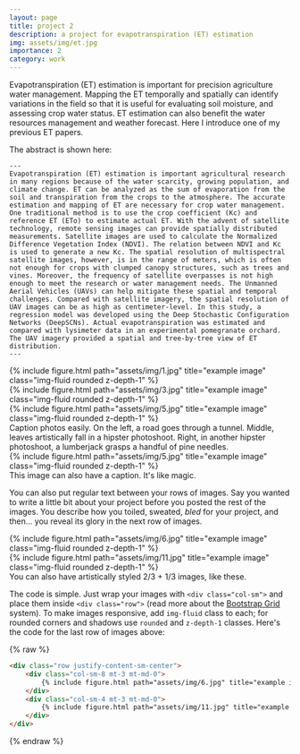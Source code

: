 ```yaml
---
layout: page
title: project 2
description: a project for evapotranspiration (ET) estimation 
img: assets/img/et.jpg
importance: 2
category: work
---
```


Evapotranspiration (ET) estimation is important for precision agriculture water management. Mapping the ET temporally and spatially can identify variations in the field so that it is useful for evaluating soil moisture, and assessing crop water status. ET estimation can also benefit the water resources management and weather forecast. Here I introduce one of my previous ET papers. 

The abstract is shown here:

    ---
    Evapotranspiration (ET) estimation is important agricultural research in many regions because of the water scarcity, growing population, and climate change. ET can be analyzed as the sum of evaporation from the soil and transpiration from the crops to the atmosphere. The accurate estimation and mapping of ET are necessary for crop water management. One traditional method is to use the crop coefficient (Kc) and reference ET (ETo) to estimate actual ET. With the advent of satellite technology, remote sensing images can provide spatially distributed measurements. Satellite images are used to calculate the Normalized Difference Vegetation Index (NDVI). The relation between NDVI and Kc is used to generate a new Kc. The spatial resolution of multispectral satellite images, however, is in the range of meters, which is often not enough for crops with clumped canopy structures, such as trees and vines. Moreover, the frequency of satellite overpasses is not high enough to meet the research or water management needs. The Unmanned Aerial Vehicles (UAVs) can help mitigate these spatial and temporal challenges. Compared with satellite imagery, the spatial resolution of UAV images can be as high as centimeter-level. In this study, a regression model was developed using the Deep Stochastic Configuration Networks (DeepSCNs). Actual evapotranspiration was estimated and compared with lysimeter data in an experimental pomegranate orchard. The UAV imagery provided a spatial and tree-by-tree view of ET distribution.
    ---

<div class="row">
    <div class="col-sm mt-3 mt-md-0">
        {% include figure.html path="assets/img/1.jpg" title="example image" class="img-fluid rounded z-depth-1" %}
    </div>
    <div class="col-sm mt-3 mt-md-0">
        {% include figure.html path="assets/img/3.jpg" title="example image" class="img-fluid rounded z-depth-1" %}
    </div>
    <div class="col-sm mt-3 mt-md-0">
        {% include figure.html path="assets/img/5.jpg" title="example image" class="img-fluid rounded z-depth-1" %}
    </div>
</div>
<div class="caption">
    Caption photos easily. On the left, a road goes through a tunnel. Middle, leaves artistically fall in a hipster photoshoot. Right, in another hipster photoshoot, a lumberjack grasps a handful of pine needles.
</div>
<div class="row">
    <div class="col-sm mt-3 mt-md-0">
        {% include figure.html path="assets/img/5.jpg" title="example image" class="img-fluid rounded z-depth-1" %}
    </div>
</div>
<div class="caption">
    This image can also have a caption. It's like magic.
</div>

You can also put regular text between your rows of images.
Say you wanted to write a little bit about your project before you posted the rest of the images.
You describe how you toiled, sweated, *bled* for your project, and then... you reveal its glory in the next row of images.


<div class="row justify-content-sm-center">
    <div class="col-sm-8 mt-3 mt-md-0">
        {% include figure.html path="assets/img/6.jpg" title="example image" class="img-fluid rounded z-depth-1" %}
    </div>
    <div class="col-sm-4 mt-3 mt-md-0">
        {% include figure.html path="assets/img/11.jpg" title="example image" class="img-fluid rounded z-depth-1" %}
    </div>
</div>
<div class="caption">
    You can also have artistically styled 2/3 + 1/3 images, like these.
</div>


The code is simple.
Just wrap your images with `<div class="col-sm">` and place them inside `<div class="row">` (read more about the <a href="https://getbootstrap.com/docs/4.4/layout/grid/">Bootstrap Grid</a> system).
To make images responsive, add `img-fluid` class to each; for rounded corners and shadows use `rounded` and `z-depth-1` classes.
Here's the code for the last row of images above:

{% raw %}
```html
<div class="row justify-content-sm-center">
    <div class="col-sm-8 mt-3 mt-md-0">
        {% include figure.html path="assets/img/6.jpg" title="example image" class="img-fluid rounded z-depth-1" %}
    </div>
    <div class="col-sm-4 mt-3 mt-md-0">
        {% include figure.html path="assets/img/11.jpg" title="example image" class="img-fluid rounded z-depth-1" %}
    </div>
</div>
```
{% endraw %}
